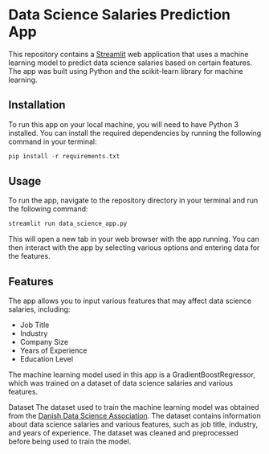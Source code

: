 # Data Science Salaries Prediction App

This repository contains a [Streamlit](https://streamlit.io/) web application that uses a machine learning model to predict data science salaries based on certain features. The app was built using Python and the scikit-learn library for machine learning.

## Installation
To run this app on your local machine, you will need to have Python 3 installed. You can install the required dependencies by running the following command in your terminal:

```python
pip install -r requirements.txt
```

## Usage
To run the app, navigate to the repository directory in your terminal and run the following command:

```python
streamlit run data_science_app.py
```

This will open a new tab in your web browser with the app running. You can then interact with the app by selecting various options and entering data for the features.

## Features
The app allows you to input various features that may affect data science salaries, including:

* Job Title
* Industry
* Company Size
* Years of Experience
* Education Level

The machine learning model used in this app is a GradientBoostRegressor, which was trained on a dataset of data science salaries and various features.

Dataset
The dataset used to train the machine learning model was obtained from the [Danish Data Science Association](https://ddsa.dk/). The dataset contains information about data science salaries and various features, such as job title, industry, and years of experience. The dataset was cleaned and preprocessed before being used to train the model.